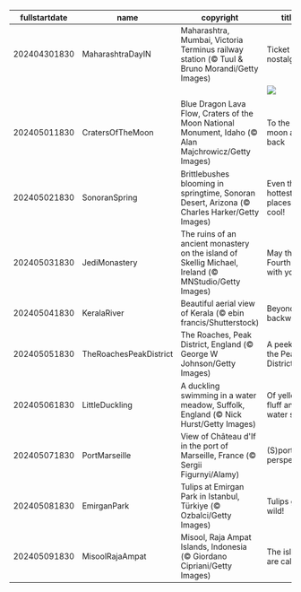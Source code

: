|fullstartdate|name|copyright|title|image|
|--|--|--|--|--|
202404301830|MaharashtraDayIN|Maharashtra, Mumbai, Victoria Terminus railway station (© Tuul & Bruno Morandi/Getty Images)|Ticket to nostalgia|![](/en-IN/2024/05/202404301830MaharashtraDayIN.jpg)|
||||![](/en-IN/2024/05/.jpg)|
202405011830|CratersOfTheMoon|Blue Dragon Lava Flow, Craters of the Moon National Monument, Idaho (© Alan Majchrowicz/Getty Images)|To the moon and back|![](/en-IN/2024/05/202405011830CratersOfTheMoon.jpg)|
202405021830|SonoranSpring|Brittlebushes blooming in springtime, Sonoran Desert, Arizona (© Charles Harker/Getty Images)|Even the hottest places are cool!|![](/en-IN/2024/05/202405021830SonoranSpring.jpg)|
202405031830|JediMonastery|The ruins of an ancient monastery on the island of Skellig Michael, Ireland (© MNStudio/Getty Images)|May the Fourth be with you!|![](/en-IN/2024/05/202405031830JediMonastery.jpg)|
202405041830|KeralaRiver|Beautiful aerial view of Kerala (© ebin francis/Shutterstock)|Beyond backwaters|![](/en-IN/2024/05/202405041830KeralaRiver.jpg)|
202405051830|TheRoachesPeakDistrict|The Roaches, Peak District, England (© George W Johnson/Getty Images)|A peek into the Peak District|![](/en-IN/2024/05/202405051830TheRoachesPeakDistrict.jpg)|
202405061830|LittleDuckling|A duckling swimming in a water meadow, Suffolk, England (© Nick Hurst/Getty Images)|Of yellow fluff and water stuff|![](/en-IN/2024/05/202405061830LittleDuckling.jpg)|
202405071830|PortMarseille|View of Château d'If in the port of Marseille, France (© Sergii Figurnyi/Alamy)|(S)port perspective|![](/en-IN/2024/05/202405071830PortMarseille.jpg)|
202405081830|EmirganPark|Tulips at Emirgan Park in Istanbul, Türkiye (© Ozbalci/Getty Images)|Tulips gone wild!|![](/en-IN/2024/05/202405081830EmirganPark.jpg)|
202405091830|MisoolRajaAmpat|Misool, Raja Ampat Islands, Indonesia (© Giordano Cipriani/Getty Images)|The islands are calling!|![](/en-IN/2024/05/202405091830MisoolRajaAmpat.jpg)|
